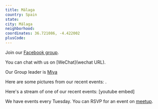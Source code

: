 ```yaml
---
title: Málaga
country: Spain
state: 
city: Málaga
neighborhood: 
coordinates: 36.721086, -4.422002
plusCode:
---
```

Join our [Facebook group](https://www.facebook.com/groups/free.code.camp.malaga).

You can chat with us on [WeChat](wechat URL).

Our Group leader is [Miya](freecodecamp.org/miya)

Here are some pictures from our recent events:
![]().

Here's a stream of one of our recent events:
[youtube embed]

We have events every Tuesday. You can RSVP for an event on [meetup](meetupurl).
